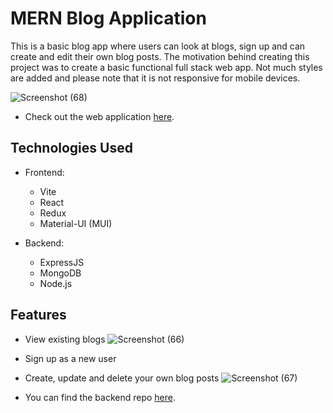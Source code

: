 # MERN Blog Application

This is a basic blog app where users can look at blogs, sign up and can create and edit their own blog posts. The motivation behind creating this project was to create a basic functional full stack web app. Not much styles are added and please note that it is not responsive for mobile devices.

![Screenshot (68)](https://github.com/krisgoswami/MERN-Blog/assets/91143716/9489952d-edb8-4bbf-ada4-9164c0d0cbc4)


- Check out the web application [here](https://mernblogapp-by-krish.netlify.app).

## Technologies Used

- Frontend:
  - Vite
  - React
  - Redux
  - Material-UI (MUI)

- Backend:
  - ExpressJS
  - MongoDB
  - Node.js

## Features

- View existing blogs
  ![Screenshot (66)](https://github.com/krisgoswami/MERN-Blog/assets/91143716/d93d4a0a-de6f-44ba-8de6-dd8c3961d4ea)

- Sign up as a new user
- Create, update and delete your own blog posts
  ![Screenshot (67)](https://github.com/krisgoswami/MERN-Blog/assets/91143716/f3ec20d8-981e-4205-9111-a029ad88736e)

- You can find the backend repo [here](https://github.com/krisgoswami/MERN-Blog-Backend.git).

